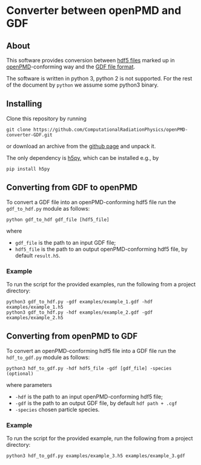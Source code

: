 # Converter between openPMD and GDF

## About

This software provides conversion between [hdf5 files](https://www.hdfgroup.org/HDF5/) marked up in [openPMD](https://github.com/openPMD/openPMD-standard)-conforming way and the [GDF file format](http://www.pulsar.nl/gpt/).

The software is written in python 3, python 2 is not supported. For the rest of the document by ```python``` we assume some python3 binary.

## Installing

Clone this repository by running
```
git clone https://github.com/ComputationalRadiationPhysics/openPMD-converter-GDF.git
```
or download an archive from the [github page](https://github.com/ComputationalRadiationPhysics/openPMD-converter-GDF) and unpack it.

The only dependency is [h5py](https://www.h5py.org/), which can be installed e.g., by
```
pip install h5py
```

## Converting from GDF to openPMD

To convert a GDF file into an openPMD-conforming hdf5 file run the ```gdf_to_hdf.py``` module as follows:
```
python gdf_to_hdf gdf_file [hdf5_file]
```
where 
* ```gdf_file``` is the path to an input GDF file;
* ```hdf5_file``` is the path to an output openPMD-conforming hdf5 file, by default ```result.h5```.

### Example

To run the script for the provided examples, run the following from a project directory:
```
python3 gdf_to_hdf.py -gdf examples/example_1.gdf -hdf examples/example_1.h5
python3 gdf_to_hdf.py -hdf examples/example_2.gdf -gdf examples/example_2.h5
```

## Converting from openPMD to GDF

To convert an openPMD-conforming hdf5 file into a GDF file run the ```hdf_to_gdf.py``` module as follows:
```
python3 hdf_to_gdf.py -hdf hdf5_file -gdf [gdf_file] -species (optional)
```
where parameters
* ```-hdf``` is the path to an input openPMD-conforming hdf5 file; 
* ```-gdf``` is the path to an output GDF file, by default ```hdf path + .cgf```
* ```-species``` chosen particle species.


### Example

To run the script for the provided example, run the following from a project directory:
```
python3 hdf_to_gdf.py examples/example_3.h5 examples/example_3.gdf

```
